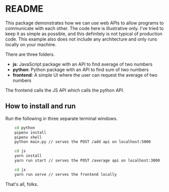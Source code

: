 # README

This package demonstrates how we can use web APIs to allow programs to communicate
with each other. The code here is illustrative only. I've tried to keep it as
simple as possible, and this definitely is not typical of production code. This
example also does not include any architecture and only runs locally on your
machine.

There are three folders.

- **js**: JavaScript package with an API to find average of two numbers
- **python**: Python package with an API to find sum of two numbers
- **frontend**: A simple UI where the user can request the average of two
    numbers

The frontend calls the JS API which calls the python API.

## How to install and run

Run the following in three separate terminal windows.

```bash
    cd python
    pipenv install
    pipenv shell
    python main.py // serves the POST /add api on localhost:5000
```

```bash
    cd js
    yarn install
    yarn run start // serves the POST /average api on localhost:3000
```

```bash
    cd js
    yarn run serve // serves the frontend locally
```

That's all, folks.
